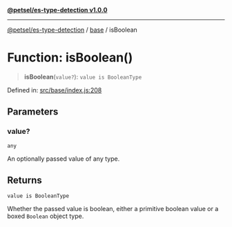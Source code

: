 [**@petsel/es-type-detection v1.0.0**](../../README.md)

***

[@petsel/es-type-detection](../../modules.md) / [base](../README.md) / isBoolean

# Function: isBoolean()

> **isBoolean**(`value?`): `value is BooleanType`

Defined in: [src/base/index.js:208](https://github.com/petsel/es-type-detection/blob/ee065d8dbfab0995c95e9bb864d87647f5391dda/src/base/index.js#L208)

## Parameters

### value?

`any`

An optionally passed value of any type.

## Returns

`value is BooleanType`

Whether the passed value is boolean, either a primitive boolean value or a boxed `Boolean` object type.
